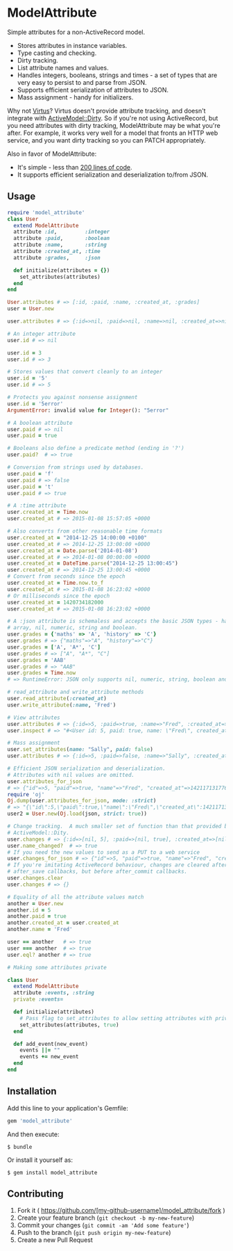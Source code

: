 # ModelAttribute

Simple attributes for a non-ActiveRecord model.

 - Stores attributes in instance variables.
 - Type casting and checking.
 - Dirty tracking.
 - List attribute names and values.
 - Handles integers, booleans, strings and times - a set of types that are very
   easy to persist to and parse from JSON.
 - Supports efficient serialization of attributes to JSON.
 - Mass assignment - handy for initializers.

Why not [Virtus][virtus-gem]?  Virtus doesn't provide attribute tracking, and
doesn't integrate with [ActiveModel::Dirty][am-dirty].  So if you're not using
ActiveRecord, but you need attributes with dirty tracking, ModelAttribute may be
what you're after.  For example, it works very well for a model that fronts an
HTTP web service, and you want dirty tracking so you can PATCH appropriately.

Also in favor of ModelAttribute:

 - It's simple - less than [200 lines of code][source].
 - It supports efficient serialization and deserialization to/from JSON.

[virtus-gem]:https://github.com/solnic/virtus
[am-dirty]:https://github.com/rails/rails/blob/v3.0.20/activemodel/lib/active_model/dirty.rb
[source]:https://github.com/yammer/model_attribute/blob/master/lib/model_attribute.rb

## Usage

```ruby
require 'model_attribute'
class User
  extend ModelAttribute
  attribute :id,         :integer
  attribute :paid,       :boolean
  attribute :name,       :string
  attribute :created_at, :time
  attribute :grades,     :json

  def initialize(attributes = {})
    set_attributes(attributes)
  end
end

User.attributes # => [:id, :paid, :name, :created_at, :grades]
user = User.new

user.attributes # => {:id=>nil, :paid=>nil, :name=>nil, :created_at=>nil, :grades=>nil}

# An integer attribute
user.id # => nil

user.id = 3
user.id # => 3

# Stores values that convert cleanly to an integer
user.id = '5'
user.id # => 5

# Protects you against nonsense assignment
user.id = '5error'
ArgumentError: invalid value for Integer(): "5error"

# A boolean attribute
user.paid # => nil
user.paid = true

# Booleans also define a predicate method (ending in '?')
user.paid?  # => true

# Conversion from strings used by databases.
user.paid = 'f'
user.paid # => false
user.paid = 't'
user.paid # => true

# A :time attribute
user.created_at = Time.now
user.created_at # => 2015-01-08 15:57:05 +0000

# Also converts from other reasonable time formats
user.created_at = "2014-12-25 14:00:00 +0100"
user.created_at # => 2014-12-25 13:00:00 +0000
user.created_at = Date.parse('2014-01-08')
user.created_at # => 2014-01-08 00:00:00 +0000
user.created_at = DateTime.parse("2014-12-25 13:00:45")
user.created_at # => 2014-12-25 13:00:45 +0000
# Convert from seconds since the epoch
user.created_at = Time.now.to_f
user.created_at # => 2015-01-08 16:23:02 +0000
# Or milliseconds since the epoch
user.created_at = 1420734182000
user.created_at # => 2015-01-08 16:23:02 +0000

# A :json attribute is schemaless and accepts the basic JSON types - hash,
# array, nil, numeric, string and boolean.
user.grades = {'maths' => 'A', 'history' => 'C'}
user.grades # => {"maths"=>"A", "history"=>"C"}
user.grades = ['A', 'A*', 'C']
user.grades # => ["A", "A*", "C"]
user.grades = 'AAB'
user.grades # => "AAB"
user.grades = Time.now
# => RuntimeError: JSON only supports nil, numeric, string, boolean and arrays and hashes of those.

# read_attribute and write_attribute methods
user.read_attribute(:created_at)
user.write_attribute(:name, 'Fred')

# View attributes
user.attributes # => {:id=>5, :paid=>true, :name=>"Fred", :created_at=>2015-01-08 15:57:05 +0000, :grades=>{"maths"=>"A", "history"=>"C"}}
user.inspect # => "#<User id: 5, paid: true, name: \"Fred\", created_at: 2015-01-08 15:57:05 +0000, grades: {\"maths\"=>\"A\", \"history\"=>\"C\"}>"

# Mass assignment
user.set_attributes(name: "Sally", paid: false)
user.attributes # => {:id=>5, :paid=>false, :name=>"Sally", :created_at=>2015-01-08 15:57:05 +0000}

# Efficient JSON serialization and deserialization.
# Attributes with nil values are omitted.
user.attributes_for_json
# => {"id"=>5, "paid"=>true, "name"=>"Fred", "created_at"=>1421171317762}
require 'oj'
Oj.dump(user.attributes_for_json, mode: :strict)
# => "{\"id\":5,\"paid\":true,\"name\":\"Fred\",\"created_at\":1421171317762}"
user2 = User.new(Oj.load(json, strict: true))

# Change tracking.  A much smaller set of function than that provided by
# ActiveModel::Dity.
user.changes # => {:id=>[nil, 5], :paid=>[nil, true], :created_at=>[nil, 2015-01-08 15:57:05 +0000], :name=>[nil, "Fred"]}
user.name_changed?  # => true
# If you need the new values to send as a PUT to a web service
user.changes_for_json # => {"id"=>5, "paid"=>true, "name"=>"Fred", "created_at"=>1421171317762}
# If you're imitating ActiveRecord behaviour, changes are cleared after
# after_save callbacks, but before after_commit callbacks.
user.changes.clear
user.changes # => {}

# Equality of all the attribute values match
another = User.new
another.id = 5
another.paid = true
another.created_at = user.created_at
another.name = 'Fred'

user == another   # => true
user === another  # => true
user.eql? another # => true

# Making some attributes private

class User
  extend ModelAttribute
  attribute :events, :string
  private :events=

  def initialize(attributes)
    # Pass flag to set_attributes to allow setting attributes with private writers
    set_attributes(attributes, true)
  end

  def add_event(new_event)
    events ||= ""
    events += new_event
  end
end
```

## Installation

Add this line to your application's Gemfile:

```ruby
gem 'model_attribute'
```

And then execute:

    $ bundle

Or install it yourself as:

    $ gem install model_attribute

## Contributing

1. Fork it ( https://github.com/[my-github-username]/model_attribute/fork )
2. Create your feature branch (`git checkout -b my-new-feature`)
3. Commit your changes (`git commit -am 'Add some feature'`)
4. Push to the branch (`git push origin my-new-feature`)
5. Create a new Pull Request
